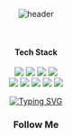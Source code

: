 <div align="center">   
  
  ![header](https://capsule-render.vercel.app/api?type=rounded&color=gradient&height=300&section=footer&text=Welcome%20profile&fontSize=90)  
 
  <br/>
  
  #### Tech Stack
  <img src="https://img.shields.io/badge/css3-1572B6?style=for-the-badge&logo=css3&logoColor=white">
  <img src="https://img.shields.io/badge/html5-E34F26?style=for-the-badge&logo=html5&logoColor=white">
  <img src="https://img.shields.io/badge/jquery-0769AD?style=for-the-badge&logo=jquery&logoColor=white">  
  <img src="https://img.shields.io/badge/JS-F7DF1E?style=for-the-badge&logo=javascript&logoColor=white">
  
  <br>
  
  <img src="https://img.shields.io/badge/JAVA-007396?style=for-the-badge&logo=Java&logoColor=white">  
  <img src="https://img.shields.io/badge/MySQL-4479A1?style=for-the-badge&logo=mysql&logoColor=white">  
  <img src="https://img.shields.io/badge/eclipseide-2C2255?style=for-the-badge&logo=eclipseide&logoColor=white">
  <img src="https://img.shields.io/badge/visualstudiocode-007ACC?style=for-the-badge&logo=visualstudiocode&logoColor=white">
  <img src="https://img.shields.io/badge/intellijidea-000000?style=for-the-badge&logo=intellijidea&logoColor=white">
  
  <a href="https://git.io/typing-svg"><img src="https://readme-typing-svg.demolab.com?font=Fira+Code&pause=1000&width=435&lines=Welcome+to+my+github+profile!" alt="Typing SVG" /></a>
  <h3 align="center">Follow Me</h3>
  <br>
  <p align="center">
    <a href="mailto:rbxo0032gmail.com">    
  </p>



</div>
